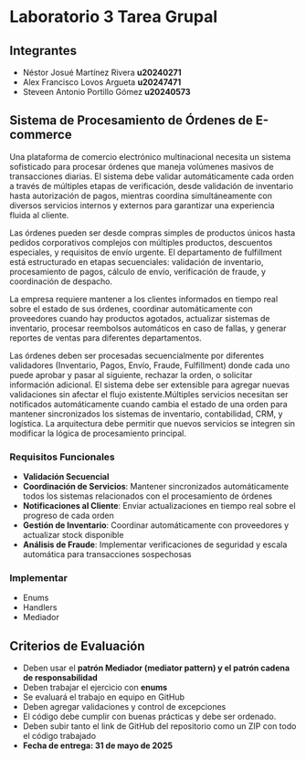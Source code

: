 # Laboratorio 3 Tarea Grupal

## Integrantes

- Néstor Josué Martínez Rivera **u20240271**
- Alex Francisco Lovos Argueta **u20247471**
- Steveen Antonio Portillo Gómez **u20240573**

## Sistema de Procesamiento de Órdenes de E-commerce

Una plataforma de comercio electrónico multinacional necesita un sistema sofisticado para procesar órdenes que maneja volúmenes masivos de transacciones diarias. El sistema debe validar automáticamente cada orden a través de múltiples etapas de verificación, desde validación de inventario hasta autorización de pagos, mientras coordina simultáneamente con diversos servicios internos y externos para garantizar una experiencia fluida al cliente.

Las órdenes pueden ser desde compras simples de productos únicos hasta pedidos corporativos complejos con múltiples productos, descuentos especiales, y requisitos de envío urgente. El departamento de fulfillment está estructurado en etapas secuenciales: validación de inventario, procesamiento de pagos, cálculo de envío, verificación de fraude, y coordinación de despacho.

La empresa requiere mantener a los clientes informados en tiempo real sobre el estado de sus órdenes, coordinar automáticamente con proveedores cuando hay productos agotados, actualizar sistemas de inventario, procesar reembolsos automáticos en caso de fallas, y generar reportes de ventas para diferentes departamentos.

Las órdenes deben ser procesadas secuencialmente por diferentes validadores (Inventario, Pagos, Envío, Fraude, Fulfillment) donde cada uno puede aprobar y pasar al siguiente, rechazar la orden, o solicitar información adicional. El sistema debe ser extensible para agregar nuevas validaciones sin afectar el flujo existente.Múltiples servicios necesitan ser notificados automáticamente cuando cambia el estado de una orden para mantener sincronizados los sistemas de inventario, contabilidad, CRM, y logística. La arquitectura debe permitir que nuevos servicios se integren sin modificar la lógica de procesamiento principal.

### Requisitos Funcionales

- **Validación Secuencial**
- **Coordinación de Servicios**: Mantener sincronizados automáticamente todos los sistemas relacionados con el procesamiento de órdenes
- **Notificaciones al Cliente**: Enviar actualizaciones en tiempo real sobre el progreso de cada orden
- **Gestión de Inventario**: Coordinar automáticamente con proveedores y actualizar stock disponible
- **Análisis de Fraude**: Implementar verificaciones de seguridad y escala automática para transacciones sospechosas

### Implementar

- Enums
- Handlers
- Mediador

## Criterios de Evaluación

- Deben usar el **patrón Mediador (mediator pattern) y el patrón cadena de responsabilidad**
- Deben trabajar el ejercicio con **enums**
- Se evaluará el trabajo en equipo en GitHub
- Deben agregar validaciones y control de excepciones
- El código debe cumplir con buenas prácticas y debe ser ordenado.
- Deben subir tanto el link de GitHub del repositorio como un ZIP con todo el código trabajado
- **Fecha de entrega: 31 de mayo de 2025**
